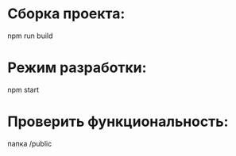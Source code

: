 # Сборка проекта:

npm run build

# Режим разработки:

npm start

# Проверить функциональность:

папка /public